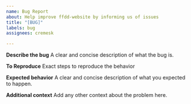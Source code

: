```yaml
---
name: Bug Report
about: Help improve ffdd-website by informing us of issues
title: "[BUG]"
labels: bug
assignees: cremesk

---
```


**Describe the bug**
A clear and concise description of what the bug is.

**To Reproduce**
Exact steps to reproduce the behavior

**Expected behavior**
A clear and concise description of what you expected to happen.

**Additional context**
Add any other context about the problem here.
